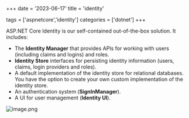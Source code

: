 +++
date = '2023-06-17'
title = 'identity'

tags = ['aspnetcore','identity']
categories = ['dotnet']
+++

ASP.NET Core Identity is our self-contained out-of-the-box solution. It includes:

- The **Identity Manager** that provides APIs for working with users (including claims and logins) and roles.
- **Identity Store** interfaces for persisting identity information (users, claims, login providers and roles).
- A default implementation of the identity store for relational databases. You have the option to create your own custom implementation of the identity store.
- An authentication system (**SignInManager**).
- A UI for user management (**Identity UI**).

![image.png](http://assets.happtim.com/image/n3dc/202306171548366.png)

